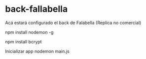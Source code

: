 # back-fallabella
Acá estará configurado el back de Falabella
(Replica no comercial)

npm install nodemon -g

npm install bcrypt

Inicializar app
nodemon main.js


